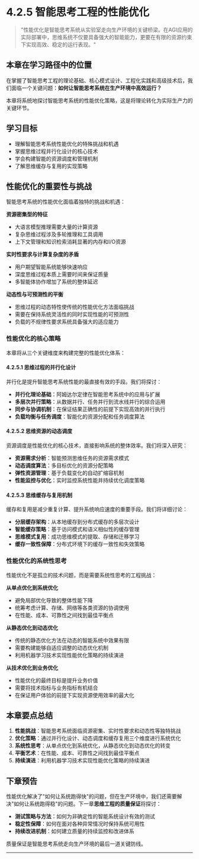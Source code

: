 # 4.2.5 智能思考工程的性能优化

> "性能优化是智能思考系统从实验室走向生产环境的关键桥梁。在AGI应用的实际部署中，思维系统不仅要具备强大的智能能力，更要在有限的资源约束下实现高效、稳定的运行表现。"

## 本章在学习路径中的位置

在掌握了智能思考工程的理论基础、核心模式设计、工程化实践和高级技术后，我们面临一个关键问题：**如何让智能思考系统在生产环境中高效运行？**

本章将系统地探讨智能思考系统的性能优化策略，这是将理论转化为实际生产力的关键环节。

## 学习目标

- 理解智能思考系统性能优化的特殊挑战和机遇
- 掌握思维过程并行化设计的核心技术
- 学会构建智能的资源调度和管理机制
- 了解思维缓存与复用的实现策略

## 性能优化的重要性与挑战

智能思考系统的性能优化面临着独特的挑战和机遇：

**资源密集型的特征**
- 大语言模型推理需要大量的计算资源
- 复杂思维过程涉及多轮推理和工具调用
- 上下文管理和知识检索消耗显著的内存和I/O资源

**实时性要求与计算复杂度的矛盾**
- 用户期望智能系统能够快速响应
- 深度思维过程本质上需要时间来保证质量
- 多智能体协作增加了系统的整体延迟

**动态性与可预测性的平衡**
- 思维过程的动态特性使传统的性能优化方法面临挑战
- 需要在保持系统灵活性的同时实现性能的可预测性
- 负载的不规律性要求系统具备强大的适应能力

### 性能优化的核心策略

本章将从三个关键维度来构建完整的性能优化体系：

#### 4.2.5.1 思维过程的并行化设计

并行化是提升智能思考系统性能的最直接有效的手段。我们将探讨：

- **并行化理论基础**：阿姆达尔定律在智能思考系统中的应用与扩展
- **多层次并行策略**：从数据并行、任务并行到流水线并行的综合运用
- **同步与协调机制**：在保证结果正确性的前提下实现高效的并行执行
- **负载均衡与任务调度**：智能化的资源分配和任务调度算法

#### 4.2.5.2 思维资源的动态调度

资源调度是性能优化的核心技术，直接影响系统的整体效率。我们将深入研究：

- **资源需求分析**：智能预测思维任务的资源需求模式
- **动态调度算法**：多目标优化的资源分配策略
- **弹性资源管理**：基于负载变化的自动扩缩容机制
- **性能监控与优化**：实时监控系统性能并持续优化调度策略

#### 4.2.5.3 思维缓存与复用机制

缓存和复用是减少重复计算、提升系统响应速度的重要手段。我们将详细讨论：

- **分层缓存架构**：从本地缓存到分布式缓存的多层次设计
- **智能缓存策略**：基于访问模式和语义相似性的缓存管理
- **思维模式复用**：成功思维模式的提取、存储和迁移学习
- **缓存一致性保障**：分布式环境下的缓存一致性和失效策略

### 性能优化的系统性思考

性能优化不是孤立的技术问题，而是需要系统性思考的工程挑战：

**从单点优化到系统优化**
- 避免局部优化导致的整体性能下降
- 统筹考虑计算、存储、网络等各类资源的协调使用
- 在性能、成本、可靠性之间找到最佳平衡点

**从静态优化到动态优化**
- 传统的静态优化方法在动态的智能系统中效果有限
- 需要构建能够自适应调整的动态优化机制
- 利用机器学习技术实现性能优化策略的持续演进

**从技术优化到业务优化**
- 性能优化的最终目标是提升业务价值
- 需要将技术指标与业务指标有机结合
- 在保证用户体验的前提下实现资源使用效率的最大化



## 本章要点总结

1. **性能挑战**：智能思考系统面临资源密集、实时性要求和动态性等独特挑战
2. **优化策略**：通过并行化设计、动态调度和缓存复用三个维度进行系统优化
3. **系统性思考**：从单点优化到系统优化，从静态优化到动态优化的转变
4. **平衡艺术**：在性能、成本、可靠性之间找到最佳平衡点
5. **持续演进**：利用机器学习技术实现性能优化策略的持续演进

## 下章预告

性能优化解决了"如何让系统跑得快"的问题，但在生产环境中，我们还需要解决"如何让系统跑得稳"的问题。下一章**思维工程的质量保证**将探讨：

- **测试策略与方法**：如何为非确定性的智能系统设计有效的测试
- **稳定性保障**：如何在面对各种异常情况时保持系统可用性
- **持续改进机制**：如何建立质量的持续监控和改进体系

质量保证是智能思考系统走向生产环境的最后一道关键防线。

---

